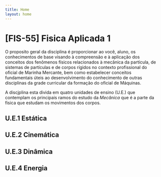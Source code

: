 ```yaml
---
title: Home
layout: home
---
```


# [FIS-55] Fisica Aplicada 1

O proposito geral da disciplina é proporcionar ao você, aluno, os conhecimentos de base visando à compreensão e à aplicação dos conceitos dos fenômenos físicos relacionados à mecânica da partícula, de sistemas de partículas e de corpos rígidos no contexto profissional do oficial de Marinha Mercante, bem como estabelecer conceitos fundamentais úteis ao desenvolvimento do conhecimento de outras disciplinas da grade curricular da formação do oficial de Máquinas.

A discjplina esta divida em quatro unidades de ensino (U.E.) que contemplam os principais ramos do estudo da _Mecânica_ que é a parte da fisica que estudam os movimentos dos corpos.

## U.E.1 Estática
## U.E.2 Cinemática
## U.E.3 Dinâmica
## U.E.4 Energia